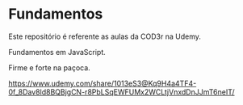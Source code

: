 # Fundamentos

Este repositório é referente as aulas da COD3r na Udemy.

Fundamentos em JavaScript.

Firme e forte na paçoca.

https://www.udemy.com/share/1013eS3@Kq9H4a4TF4-0f_8Dav8ld8BQBjgCN-r8PbLSqEWFUMx2WCLtjVnxdDnJJmT6neIT/
